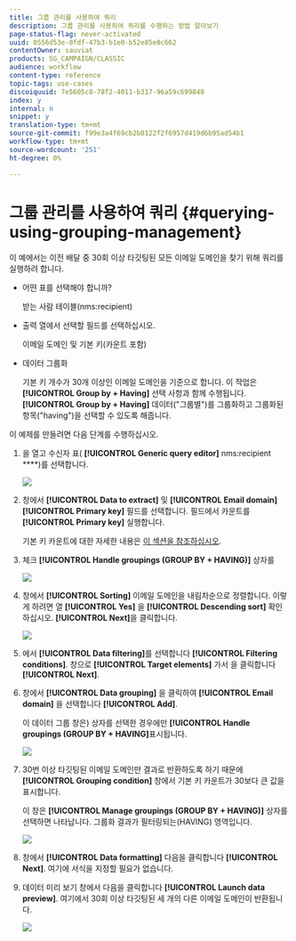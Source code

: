 ```yaml
---
title: 그룹 관리를 사용하여 쿼리
description: 그룹 관리를 사용하여 쿼리를 수행하는 방법 알아보기
page-status-flag: never-activated
uuid: 0556d53e-0fdf-47b3-b1e0-b52e85e0c662
contentOwner: sauviat
products: SG_CAMPAIGN/CLASSIC
audience: workflow
content-type: reference
topic-tags: use-cases
discoiquuid: 7e5605c8-78f2-4011-b317-96a59c699848
index: y
internal: n
snippet: y
translation-type: tm+mt
source-git-commit: f99e3a4f69cb2b0122f2f6957d419d6b95ad54b1
workflow-type: tm+mt
source-wordcount: '251'
ht-degree: 0%

---
```



# 그룹 관리를 사용하여 쿼리 {#querying-using-grouping-management}

이 예에서는 이전 배달 중 30회 이상 타깃팅된 모든 이메일 도메인을 찾기 위해 쿼리를 실행하려 합니다.

* 어떤 표를 선택해야 합니까?

   받는 사람 테이블(nms:recipient)

* 출력 열에서 선택할 필드를 선택하십시오.

   이메일 도메인 및 기본 키(카운트 포함)

* 데이터 그룹화

   기본 키 개수가 30개 이상인 이메일 도메인을 기준으로 합니다. 이 작업은 **[!UICONTROL Group by + Having]** 선택 사항과 함께 수행됩니다. **[!UICONTROL Group by + Having]** 데이터(&quot;그룹별&quot;)를 그룹화하고 그룹화된 항목(&quot;having&quot;)을 선택할 수 있도록 해줍니다.

이 예제를 만들려면 다음 단계를 수행하십시오.

1. 을 열고 수신자 표( **[!UICONTROL Generic query editor]** nms:recipient ****)를 선택합니다.

   ![](assets/query_editor_02.png)

1. 창에서 **[!UICONTROL Data to extract]** 및 **[!UICONTROL Email domain]** **[!UICONTROL Primary key]** 필드를 선택합니다. 필드에서 카운트를 **[!UICONTROL Primary key]** 실행합니다.

   기본 키 카운트에 대한 자세한 내용은 [이 섹션을 참조하십시오](../../platform/using/defining-filter-conditions.md#building-expressions).

1. 체크 **[!UICONTROL Handle groupings (GROUP BY + HAVING)]** 상자를

   ![](assets/query_editor_nveau_29.png)

1. 창에서 **[!UICONTROL Sorting]** 이메일 도메인을 내림차순으로 정렬합니다. 이렇게 하려면 열 **[!UICONTROL Yes]** 을 **[!UICONTROL Descending sort]** 확인하십시오. **[!UICONTROL Next]**&#x200B;을 클릭합니다.

   ![](assets/query_editor_nveau_70.png)

1. 에서 **[!UICONTROL Data filtering]**&#x200B;를 선택합니다 **[!UICONTROL Filtering conditions]**. 창으로 **[!UICONTROL Target elements]** 가서 을 클릭합니다 **[!UICONTROL Next]**.
1. 창에서 **[!UICONTROL Data grouping]** 을 클릭하여 **[!UICONTROL Email domain]** 을 선택합니다 **[!UICONTROL Add]**.

   이 데이터 그룹 창은) 상자를 선택한 경우에만 **[!UICONTROL Handle groupings (GROUP BY + HAVING]**&#x200B;표시됩니다.

   ![](assets/query_editor_blocklist_04.png)

1. 30번 이상 타깃팅된 이메일 도메인만 결과로 반환하도록 하기 때문에 **[!UICONTROL Grouping condition]** 창에서 기본 키 카운트가 30보다 큰 값을 표시합니다.

   이 창은 **[!UICONTROL Manage groupings (GROUP BY + HAVING)]** 상자를 선택하면 나타납니다. 그룹화 결과가 필터링되는(HAVING) 영역입니다.

   ![](assets/query_editor_blocklist_05.png)

1. 창에서 **[!UICONTROL Data formatting]** 다음을 클릭합니다 **[!UICONTROL Next]**. 여기에 서식을 지정할 필요가 없습니다.
1. 데이터 미리 보기 창에서 다음을 클릭합니다 **[!UICONTROL Launch data preview]**. 여기에서 30회 이상 타깃팅된 세 개의 다른 이메일 도메인이 반환됩니다.

   ![](assets/query_editor_blocklist_06.png)
